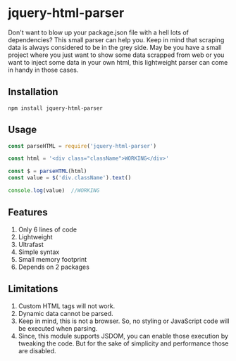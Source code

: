# jquery-html-parser

Don't want to blow up your package.json file with a hell lots of dependencies? This small parser can help you.
 Keep in mind that scraping data is always considered to be in the grey side. May be you have a small project where 
you just want to show some data scrapped from web or you want to inject some data in your own html, this lightweight parser 
can come in handy in those cases.

## Installation
```
npm install jquery-html-parser
```

## Usage
```js
const parseHTML = require('jquery-html-parser')

const html = '<div class="className">WORKING</div>'

const $ = parseHTML(html)
const value = $('div.className').text()

console.log(value)  //WORKING

```

## Features

1. Only 6 lines of code
2. Lightweight
3. Ultrafast
4. Simple syntax
5. Small memory footprint
6. Depends on 2 packages

## Limitations

1. Custom HTML tags will not work.
2. Dynamic data cannot be parsed.
3. Keep in mind, this is not a browser. So, no styling or JavaScript code will be executed when parsing.
4. Since, this module supports JSDOM, you can enable those execution by tweaking the code. But for the sake of simplicity and performance those are disabled.
